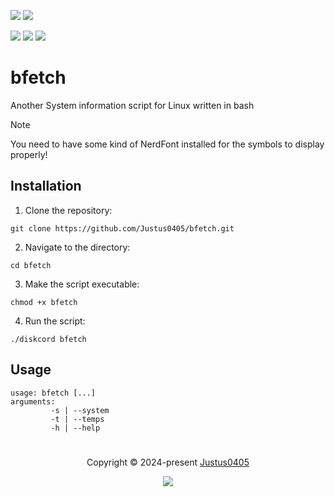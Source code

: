 <p align="left">
    <!-- Discord Badge -->
    <a href="https://discord.justus0405.com/"><img src="https://img.shields.io/discord/1370519315400495234?logo=Discord&colorA=1e1e2e&colorB=a6e3a1&style=for-the-badge"></a>
    <!-- Version Badge -->
    <a href="https://github.com/Justus0405/bfetch/blob/main/bfetch"><img src="https://img.shields.io/badge/Version-1.0-blue?colorA=1e1e2e&colorB=cdd6f4&style=for-the-badge"></a>
</p>

<p align="left">
    <!-- Stars Badge -->
	<a href="https://github.com/Justus0405/bfetch/stargazers"><img src="https://img.shields.io/github/stars/Justus0405/bfetch?colorA=1e1e2e&colorB=b7bdf8&style=for-the-badge"></a>
    <!-- Issues Badge -->
	<a href="https://github.com/Justus0405/bfetch/issues"><img src="https://img.shields.io/github/issues/Justus0405/bfetch?colorA=1e1e2e&colorB=f5a97f&style=for-the-badge"></a>
    <!-- Contributors Badge -->
	<a href="https://github.com/Justus0405/bfetch/contributors"><img src="https://img.shields.io/github/contributors/Justus0405/bfetch?colorA=1e1e2e&colorB=a6da95&style=for-the-badge"></a>
</p>

# bfetch

Another System information script for Linux written in bash

> [!NOTE]
> You need to have some kind of NerdFont installed
> for the symbols to display properly!

## Installation

1. Clone the repository:

```shell
git clone https://github.com/Justus0405/bfetch.git
```

2. Navigate to the directory:

```shell
cd bfetch
```

3. Make the script executable:

```shell
chmod +x bfetch
```

4. Run the script:

```shell
./diskcord bfetch
```

## Usage

```plaintext
usage: bfetch [...]
arguments:
         -s | --system
         -t | --temps
         -h | --help
```

#

<p align="center">
	Copyright &copy; 2024-present <a href="https://github.com/Justus0405" target="_blank">Justus0405</a>
</p>

<p align="center">
	<a href="https://github.com/Justus0405/bfetch/blob/main/LICENSE"><img src="https://img.shields.io/github/license/Justus0405/bfetch?logo=Github&colorA=1e1e2e&colorB=cba6f7&style=for-the-badge"></a>
</p>
